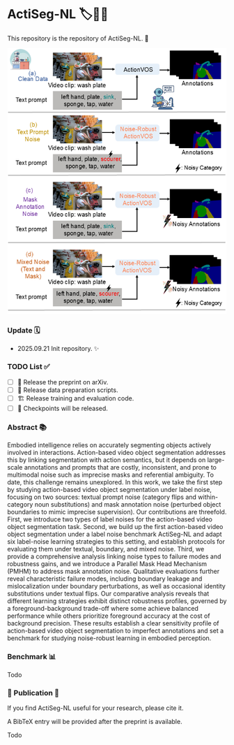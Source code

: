 # ActiSeg-NL  🏷️🎲🤖

This repository is the repository of ActiSeg-NL.  🔬

<div align=center>
  <img src="concept_noisy_actionvos.png" alt="ActiSeg-NL concept"/>
</div>

### Update  🗓️

* 2025.09.21 Init repository.  ✨

### TODO List  ✅

* [ ] 📄 Release the preprint on arXiv.
* [ ] 🧰 Release data preparation scripts.
* [ ] 🏗️ Release training and evaluation code.
* [ ] 💾 Checkpoints will be released.

### Abstract  📚

Embodied intelligence relies on accurately segmenting objects actively involved in interactions. Action-based video object segmentation addresses this by linking segmentation with action semantics, but it depends on large-scale annotations and prompts that are costly, inconsistent, and prone to multimodal noise such as imprecise masks and referential ambiguity. To date, this challenge remains unexplored. In this work, we take the first step by studying action-based video object segmentation under label noise, focusing on two sources: textual prompt noise (category flips and within-category noun substitutions) and mask annotation noise (perturbed object boundaries to mimic imprecise supervision). Our contributions are threefold. First, we introduce two types of label noises for the action-based video object segmentation task. Second, we build up the first action-based video object segmentation under a label noise benchmark ActiSeg-NL and adapt six label-noise learning strategies to this setting, and establish protocols for evaluating them under textual, boundary, and mixed noise. Third, we provide a comprehensive analysis linking noise types to failure modes and robustness gains, and we introduce a Parallel Mask Head Mechanism (PMHM) to address mask annotation noise. Qualitative evaluations further reveal characteristic failure modes, including boundary leakage and mislocalization under boundary perturbations, as well as occasional identity substitutions under textual flips. Our comparative analysis reveals that different learning strategies exhibit distinct robustness profiles, governed by a foreground-background trade-off where some achieve balanced performance while others prioritize foreground accuracy at the cost of background precision. These results establish a clear sensitivity profile of action-based video object segmentation to imperfect annotations and set a benchmark for studying noise-robust learning in embodied perception.

### Benchmark  📊

Todo

### 🤝 Publication  🧾

If you find ActiSeg-NL useful for your research, please cite it.

A BibTeX entry will be provided after the preprint is available.

Todo
